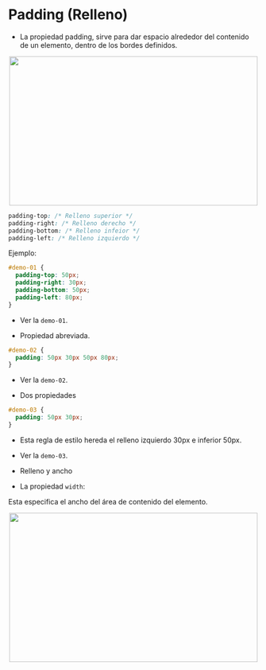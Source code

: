 # Padding (Relleno)

* La propiedad padding, sirve para dar espacio alrededor del contenido de un elemento, dentro de los bordes definidos.

<div style="text-align:center;">
    <img src="https://media.gcflearnfree.org/content/5f2037ef9f0e913daccfd738_07_28_2020/padding.png" height=300px width=500px>
</div>

```css
padding-top: /* Relleno superior */
padding-right: /* Relleno derecho */
padding-bottom: /* Relleno infeior */
padding-left: /* Relleno izquierdo */
```

Ejemplo:

```css
#demo-01 {
  padding-top: 50px;
  padding-right: 30px;
  padding-bottom: 50px;
  padding-left: 80px;
}
```
- Ver la ```demo-01```.

- Propiedad abreviada.

```css
#demo-02 {
  padding: 50px 30px 50px 80px;
}
```
- Ver la ```demo-02```.

- Dos propiedades

```css
#demo-03 {
  padding: 50px 30px;
}
```
- Esta regla de estilo hereda el relleno izquierdo 30px e inferior 50px.

- Ver la ```demo-03```.

- Relleno y ancho

- La propiedad ```width```:

Esta especifica el ancho del área de contenido del elemento.


<div style="text-align:center;">
    <img src="https://www.guyom-design.com/blog/cours/css/images/box-model.jpg" height=300px width=500px>
</div>
